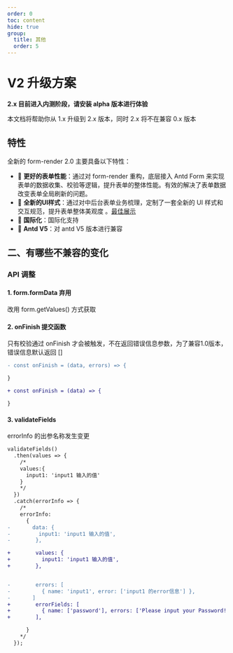 ```yaml
---
order: 0
toc: content
hide: true
group: 
  title: 其他
  order: 5
---
```


# V2 升级方案
**2.x 目前进入内测阶段，请安装 alpha 版本进行体验**

本文档将帮助你从 1.x 升级到 2.x 版本，同时 2.x 将不在兼容 0.x 版本

## 特性

全新的 form-render 2.0 主要具备以下特性：

- 🚀 **更好的表单性能**：通过对 form-render 重构，底层接入 Antd Form 来实现表单的数据收集、校验等逻辑，提升表单的整体性能。有效的解决了表单数据改变表单全局刷新的问题。
- 🎨 **全新的UI样式**：通过对中后台表单业务梳理，定制了一套全新的 UI 样式和交互规范，提升表单整体美观度 。[最佳展示](/form-render/disaply-row)
- 🚥 **国际化**：国际化支持
- 💎 **Antd V5**：对 antd V5 版本进行兼容





## 二、有哪些不兼容的变化

### API 调整

#### 1. form.formData 弃用
改用 form.getValues() 方式获取
#### 2. onFinish 提交函数
只有校验通过 onFinish 才会被触发，不在返回错误信息参数，为了兼容1.0版本，错误信息默认返回 []


```diff
- const onFinish = (data, errors) => {

}

+ const onFinish = (data) => {

}

```
#### 3. validateFields
errorInfo 的出参名称发生变更

```diff
validateFields()
  .then(values => {
    /*
    values:{
      input1: 'input1 输入的值'
    }
    */
  })
  .catch(errorInfo => {
    /*
    errorInfo:
      {
-       data: {
-         input1: 'input1 输入的值',
-        },

+        values: {
+          input1: 'input1 输入的值',
+        },


-        errors: [
-          { name: 'input1', error: ['input1 的error信息'] },
-       ]
+        errorFields: [
+          { name: ['password'], errors: ['Please input your Password!'] },
+        ],

      }
    */
  });
```
